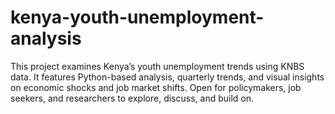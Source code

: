 # kenya-youth-unemployment-analysis
This project examines Kenya’s youth unemployment trends using KNBS data. It features Python-based analysis, quarterly trends, and visual insights on economic shocks and job market shifts. Open for policymakers, job seekers, and researchers to explore, discuss, and build on.
